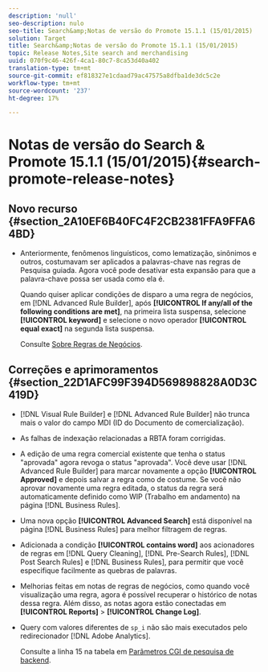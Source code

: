 ```yaml
---
description: 'null'
seo-description: nulo
seo-title: Search&amp;Notas de versão do Promote 15.1.1 (15/01/2015)
solution: Target
title: Search&amp;Notas de versão do Promote 15.1.1 (15/01/2015)
topic: Release Notes,Site search and merchandising
uuid: 070f9c46-426f-4ca1-80c7-8ca53d40a402
translation-type: tm+mt
source-git-commit: ef818327e1cdaad79ac47575a8dfba1de3dc5c2e
workflow-type: tm+mt
source-wordcount: '237'
ht-degree: 17%

---
```



# Notas de versão do Search &amp; Promote 15.1.1 (15/01/2015){#search-promote-release-notes}

## Novo recurso {#section_2A10EF6B40FC4F2CB2381FFA9FFA64BD}

* Anteriormente, fenômenos linguísticos, como lematização, sinônimos e outros, costumavam ser aplicados a palavras-chave nas regras de Pesquisa guiada. Agora você pode desativar esta expansão para que a palavra-chave possa ser usada como ela é.

   Quando quiser aplicar condições de disparo a uma regra de negócios, em [!DNL Advanced Rule Builder], após **[!UICONTROL If any/all of the following conditions are met]**, na primeira lista suspensa, selecione **[!UICONTROL keyword]** e selecione o novo operador **[!UICONTROL equal exact]** na segunda lista suspensa.

   Consulte [Sobre Regras de Negócios](../c-about-rules-menu/c-about-business-rules.md#concept_2A93D76216754D3D8412CDEA00BD26BD).

## Correções e aprimoramentos {#section_22D1AFC99F394D569898828A0D3C419D}

* [!DNL Visual Rule Builder] e  [!DNL Advanced Rule Builder] não trunca mais o valor do campo MDI (ID do Documento de comercialização).
* As falhas de indexação relacionadas a RBTA foram corrigidas.
* A edição de uma regra comercial existente que tenha o status &quot;aprovada&quot; agora revoga o status &quot;aprovada&quot;. Você deve usar [!DNL Advanced Rule Builder] para marcar novamente a opção **[!UICONTROL Approved]** e depois salvar a regra como de costume. Se você não aprovar novamente uma regra editada, o status da regra será automaticamente definido como WIP (Trabalho em andamento) na página [!DNL Business Rules].
* Uma nova opção **[!UICONTROL Advanced Search]** está disponível na página [!DNL Business Rules] para melhor filtragem de regras.
* Adicionada a condição **[!UICONTROL contains word]** aos acionadores de regras em [!DNL Query Cleaning], [!DNL Pre-Search Rules], [!DNL Post Search Rules] e [!DNL Business Rules], para permitir que você especifique facilmente as quebras de palavras.
* Melhorias feitas em notas de regras de negócios, como quando você visualização uma regra, agora é possível recuperar o histórico de notas dessa regra. Além disso, as notas agora estão conectadas em **[!UICONTROL Reports]** > **[!UICONTROL Change Log]**.
* Query com valores diferentes de `sp_i` não são mais executados pelo redirecionador [!DNL Adobe Analytics].

   Consulte a linha 15 na tabela em [Parâmetros CGI de pesquisa de backend](../c-appendices/c-cgiparameters.md#reference_582E85C3886740C98FE88CA9DF7918E8).

